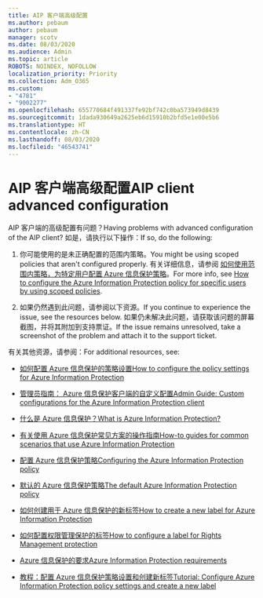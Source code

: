```yaml
---
title: AIP 客户端高级配置
ms.author: pebaum
author: pebaum
manager: scotv
ms.date: 08/03/2020
ms.audience: Admin
ms.topic: article
ROBOTS: NOINDEX, NOFOLLOW
localization_priority: Priority
ms.collection: Adm_O365
ms.custom:
- "4781"
- "9002277"
ms.openlocfilehash: 655770684f491337fe92bf742c0ba573949d8439
ms.sourcegitcommit: 1dada930649a2625eb6d15910b2bfd5e1e00e5b6
ms.translationtype: HT
ms.contentlocale: zh-CN
ms.lasthandoff: 08/03/2020
ms.locfileid: "46543741"
---
```

# <a name="aip-client-advanced-configuration"></a><span data-ttu-id="3cc4f-102">AIP 客户端高级配置</span><span class="sxs-lookup"><span data-stu-id="3cc4f-102">AIP client advanced configuration</span></span>

<span data-ttu-id="3cc4f-103">AIP 客户端的高级配置有问题？</span><span class="sxs-lookup"><span data-stu-id="3cc4f-103">Having problems with advanced configuration of the AIP client?</span></span> <span data-ttu-id="3cc4f-104">如是，请执行以下操作：</span><span class="sxs-lookup"><span data-stu-id="3cc4f-104">If so, do the following:</span></span>

1. <span data-ttu-id="3cc4f-105">你可能使用的是未正确配置的范围内策略。</span><span class="sxs-lookup"><span data-stu-id="3cc4f-105">You might be using scoped policies that aren't configured properly.</span></span> <span data-ttu-id="3cc4f-106">有关详细信息，请参阅 [如何使用范围内策略，为特定用户配置 Azure 信息保护策略](https://docs.microsoft.com/azure/information-protection/configure-policy-scope)。</span><span class="sxs-lookup"><span data-stu-id="3cc4f-106">For more info, see [How to configure the Azure Information Protection policy for specific users by using scoped policies](https://docs.microsoft.com/azure/information-protection/configure-policy-scope).</span></span>

2. <span data-ttu-id="3cc4f-107">如果仍然遇到此问题，请参阅以下资源。</span><span class="sxs-lookup"><span data-stu-id="3cc4f-107">If you continue to experience the issue, see the resources below.</span></span> <span data-ttu-id="3cc4f-108">如果仍未解决此问题，请获取该问题的屏幕截图，并将其附加到支持票证。</span><span class="sxs-lookup"><span data-stu-id="3cc4f-108">If the issue remains unresolved,  take a screenshot of the problem and attach it to the support ticket.</span></span>

<span data-ttu-id="3cc4f-109">有关其他资源，请参阅：</span><span class="sxs-lookup"><span data-stu-id="3cc4f-109">For additional resources, see:</span></span>

- [<span data-ttu-id="3cc4f-110">如何配置 Azure 信息保护的策略设置</span><span class="sxs-lookup"><span data-stu-id="3cc4f-110">How to configure the policy settings for Azure Information Protection</span></span>](https://docs.microsoft.com/azure/information-protection/configure-policy-settings)  
    
- [<span data-ttu-id="3cc4f-111">管理员指南： Azure 信息保护客户端的自定义配置</span><span class="sxs-lookup"><span data-stu-id="3cc4f-111">Admin Guide: Custom configurations for the Azure Information Protection client</span></span>](https://docs.microsoft.com/azure/information-protection/rms-client/client-admin-guide-customizations)  
    
- [<span data-ttu-id="3cc4f-112">什么是 Azure 信息保护？</span><span class="sxs-lookup"><span data-stu-id="3cc4f-112">What is Azure Information Protection?</span></span>](https://docs.microsoft.com/azure/information-protection/what-is-information-protection)  
    
- [<span data-ttu-id="3cc4f-113">有关使用 Azure 信息保护常见方案的操作指南</span><span class="sxs-lookup"><span data-stu-id="3cc4f-113">How-to guides for common scenarios that use Azure Information Protection</span></span>](https://docs.microsoft.com/azure/information-protection/how-to-guides)  
    
- [<span data-ttu-id="3cc4f-114">配置 Azure 信息保护策略</span><span class="sxs-lookup"><span data-stu-id="3cc4f-114">Configuring the Azure Information Protection policy</span></span>](https://docs.microsoft.com/azure/information-protection/deploy-use/configure-policy)  
    
- [<span data-ttu-id="3cc4f-115">默认的 Azure 信息保护策略</span><span class="sxs-lookup"><span data-stu-id="3cc4f-115">The default Azure Information Protection policy</span></span>](https://docs.microsoft.com/azure/information-protection/deploy-use/configure-policy-default)  
    
- [<span data-ttu-id="3cc4f-116">如何创建用于 Azure 信息保护的新标签</span><span class="sxs-lookup"><span data-stu-id="3cc4f-116">How to create a new label for Azure Information Protection</span></span>](https://docs.microsoft.com/azure/information-protection/deploy-use/configure-policy-new-label)  
    
- [<span data-ttu-id="3cc4f-117">如何配置权限管理保护的标签</span><span class="sxs-lookup"><span data-stu-id="3cc4f-117">How to configure a label for Rights Management protection</span></span>](https://docs.microsoft.com/azure/information-protection/deploy-use/configure-policy-protection)  
    
- [<span data-ttu-id="3cc4f-118">Azure 信息保护的要求</span><span class="sxs-lookup"><span data-stu-id="3cc4f-118">Azure Information Protection requirements</span></span>](https://docs.microsoft.com/azure/information-protection/get-started/requirements)

- [<span data-ttu-id="3cc4f-119">教程：配置 Azure 信息保护策略设置和创建新标签</span><span class="sxs-lookup"><span data-stu-id="3cc4f-119">Tutorial: Configure Azure Information Protection policy settings and create a new label</span></span>](https://docs.microsoft.com/azure/information-protection/get-started/infoprotect-quick-start-tutorial)